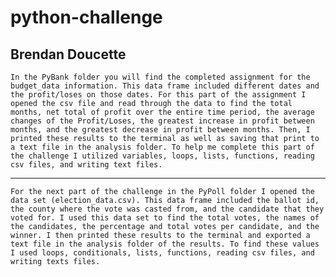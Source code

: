 # python-challenge
Brendan Doucette
----------------------------------------------------------------------------------------------------------------------------------------------------------------------------------------------------------------------------------
	In the PyBank folder you will find the completed assignment for the budget_data information. This data frame included different dates and the profit/loses on those dates. For this part of the assignment I opened the csv file and read through the data to find the total months, net total of profit over the entire time period, the average changes of the Profit/Loses, the greatest increase in profit between months, and the greatest decrease in profit between months. Then, I printed these results to the terminal as well as saving that print to a text file in the analysis folder. To help me complete this part of the challenge I utilized variables, loops, lists, functions, reading csv files, and writing text files. 

__________________________________________________________________________________________________________________________________________________________________________________________________________________________________

	For the next part of the challenge in the PyPoll folder I opened the data set (election_data.csv). This data frame included the ballot id, the county where the vote was casted from, and the candidate that they voted for. I used this data set to find the total votes, the names of the candidates, the percentage and total votes per candidate, and the winner. I then printed these results to the terminal and exported a text file in the analysis folder of the results. To find these values I used loops, conditionals, lists, functions, reading csv files, and writing texts files. 
